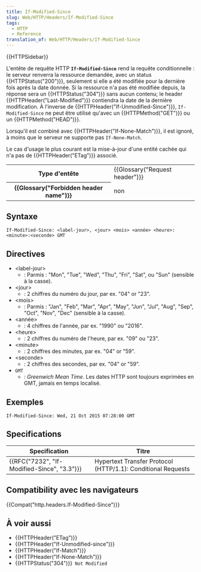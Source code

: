 ```yaml
---
title: If-Modified-Since
slug: Web/HTTP/Headers/If-Modified-Since
tags:
  - HTTP
  - Reference
translation_of: Web/HTTP/Headers/If-Modified-Since
---
```

{{HTTPSidebar}}

L'entête de requête HTTP **`If-Modified-Since`** rend la requête conditionnelle : le serveur renverra la ressource demandée, avec un status {{HTTPStatus("200")}}, seulement si elle a été modifiée pour la dernière fois après la date donnée. Si la ressource n'a pas été modifiée depuis, la réponse sera un {{HTTPStatus("304")}} sans aucun contenu; le header {{HTTPHeader("Last-Modified")}} contiendra la date de la dernière modification. À l'inverse de {{HTTPHeader("If-Unmodified-Since")}}, `If-Modified-Since` ne peut être utilisé qu'avec un {{HTTPMethod("GET")}} ou un {{HTTPMethod("HEAD")}}.

Lorsqu'il est combiné avec {{HTTPHeader("If-None-Match")}}, il est ignoré, à moins que le serveur ne supporte pas `If-None-Match`.

Le cas d'usage le plus courant est la mise-à-jour d'une entité cachée qui n'a pas de {{HTTPHeader("ETag")}} associé.

<table class="properties">
  <tbody>
    <tr>
      <th scope="row">Type d'entête</th>
      <td>{{Glossary("Request header")}}</td>
    </tr>
    <tr>
      <th scope="row">{{Glossary("Forbidden header name")}}</th>
      <td>non</td>
    </tr>
  </tbody>
</table>

## Syntaxe

    If-Modified-Since: <label-jour>, <jour> <mois> <année> <heure>:<minute>:<seconde> GMT

## Directives

- \<label-jour>
  - : Parmis : "Mon", "Tue", "Wed", "Thu", "Fri", "Sat", ou "Sun" (sensible à la casse).
- \<jour>
  - : 2 chiffres du numéro du jour, par ex. "04" or "23".
- \<mois>
  - : Parmis : "Jan", "Feb", "Mar", "Apr", "May", "Jun", "Jul", "Aug", "Sep", "Oct", "Nov", "Dec" (sensible à la casse).
- \<année>
  - : 4 chiffres de l'année, par ex. "1990" ou "2016".
- \<heure>
  - : 2 chiffres du numéro de l'heure, par ex. "09" ou "23".
- \<minute>
  - : 2 chiffres des minutes, par ex. "04" or "59".
- \<seconde>
  - : 2 chiffres des secondes, par ex. "04" or "59".
- `GMT`
  - : _Greenwich Mean Time_. Les dates HTTP sont toujours exprimées en GMT, jamais en temps localisé.

## Exemples

    If-Modified-Since: Wed, 21 Oct 2015 07:28:00 GMT

## Specifications

| Specification                                            | Titre                                                        |
| -------------------------------------------------------- | ------------------------------------------------------------ |
| {{RFC("7232", "If-Modified-Since", "3.3")}} | Hypertext Transfer Protocol (HTTP/1.1): Conditional Requests |

## Compatibility avec les navigateurs

{{Compat("http.headers.If-Modified-Since")}}

## À voir aussi

- {{HTTPHeader("ETag")}}
- {{HTTPHeader("If-Unmodified-since")}}
- {{HTTPHeader("If-Match")}}
- {{HTTPHeader("If-None-Match")}}
- {{HTTPStatus("304")}}` Not Modified`
